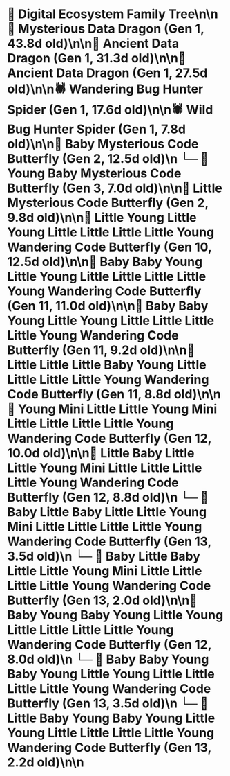 # 🌳 Digital Ecosystem Family Tree\n\n🐉 Mysterious Data Dragon (Gen 1, 43.8d old)\n\n🐉 Ancient Data Dragon (Gen 1, 31.3d old)\n\n🐉 Ancient Data Dragon (Gen 1, 27.5d old)\n\n🕷️ Wandering Bug Hunter Spider (Gen 1, 17.6d old)\n\n🕷️ Wild Bug Hunter Spider (Gen 1, 7.8d old)\n\n🦋 Baby Mysterious Code Butterfly (Gen 2, 12.5d old)\n  └─ 🦋 Young Baby Mysterious Code Butterfly (Gen 3, 7.0d old)\n\n🦋 Little Mysterious Code Butterfly (Gen 2, 9.8d old)\n\n🦋 Little Young Little Young Little Little Little Little Young Wandering Code Butterfly (Gen 10, 12.5d old)\n\n🦋 Baby Baby Young Little Young Little Little Little Little Young Wandering Code Butterfly (Gen 11, 11.0d old)\n\n🦋 Baby Baby Young Little Young Little Little Little Little Young Wandering Code Butterfly (Gen 11, 9.2d old)\n\n🦋 Little Little Little Baby Young Little Little Little Little Young Wandering Code Butterfly (Gen 11, 8.8d old)\n\n🦋 Young Mini Little Little Young Mini Little Little Little Little Young Wandering Code Butterfly (Gen 12, 10.0d old)\n\n🦋 Little Baby Little Little Young Mini Little Little Little Little Young Wandering Code Butterfly (Gen 12, 8.8d old)\n  └─ 🦋 Baby Little Baby Little Little Young Mini Little Little Little Little Young Wandering Code Butterfly (Gen 13, 3.5d old)\n  └─ 🦋 Baby Little Baby Little Little Young Mini Little Little Little Little Young Wandering Code Butterfly (Gen 13, 2.0d old)\n\n🦋 Baby Young Baby Young Little Young Little Little Little Little Young Wandering Code Butterfly (Gen 12, 8.0d old)\n  └─ 🦋 Baby Baby Young Baby Young Little Young Little Little Little Little Young Wandering Code Butterfly (Gen 13, 3.5d old)\n  └─ 🦋 Little Baby Young Baby Young Little Young Little Little Little Little Young Wandering Code Butterfly (Gen 13, 2.2d old)\n\n